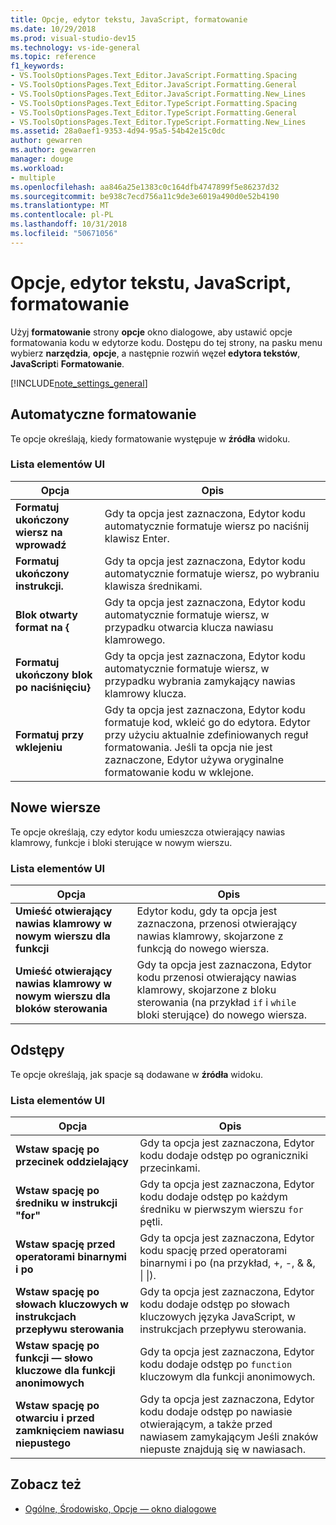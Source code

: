 ```yaml
---
title: Opcje, edytor tekstu, JavaScript, formatowanie
ms.date: 10/29/2018
ms.prod: visual-studio-dev15
ms.technology: vs-ide-general
ms.topic: reference
f1_keywords:
- VS.ToolsOptionsPages.Text_Editor.JavaScript.Formatting.Spacing
- VS.ToolsOptionsPages.Text_Editor.JavaScript.Formatting.General
- VS.ToolsOptionsPages.Text_Editor.JavaScript.Formatting.New_Lines
- VS.ToolsOptionsPages.Text_Editor.TypeScript.Formatting.Spacing
- VS.ToolsOptionsPages.Text_Editor.TypeScript.Formatting.General
- VS.ToolsOptionsPages.Text_Editor.TypeScript.Formatting.New_Lines
ms.assetid: 28a0aef1-9353-4d94-95a5-54b42e15c0dc
author: gewarren
ms.author: gewarren
manager: douge
ms.workload:
- multiple
ms.openlocfilehash: aa846a25e1383c0c164dfb4747899f5e86237d32
ms.sourcegitcommit: be938c7ecd756a11c9de3e6019a490d0e52b4190
ms.translationtype: MT
ms.contentlocale: pl-PL
ms.lasthandoff: 10/31/2018
ms.locfileid: "50671056"
---
```

# <a name="options-text-editor-javascript-formatting"></a>Opcje, edytor tekstu, JavaScript, formatowanie
Użyj **formatowanie** strony **opcje** okno dialogowe, aby ustawić opcje formatowania kodu w edytorze kodu. Dostępu do tej strony, na pasku menu wybierz **narzędzia**, **opcje**, a następnie rozwiń węzeł **edytora tekstów**, **JavaScript**i **Formatowanie**.

[!INCLUDE[note_settings_general](../../data-tools/includes/note_settings_general_md.md)]

## <a name="automatic-formatting"></a>Automatyczne formatowanie
 Te opcje określają, kiedy formatowanie występuje w **źródła** widoku.

### <a name="uielement-list"></a>Lista elementów UI

|Opcja|Opis|
|------------|-----------------|
|**Formatuj ukończony wiersz na wprowadź**|Gdy ta opcja jest zaznaczona, Edytor kodu automatycznie formatuje wiersz po naciśnij klawisz Enter.|
|**Formatuj ukończony instrukcji.**|Gdy ta opcja jest zaznaczona, Edytor kodu automatycznie formatuje wiersz, po wybraniu klawisza średnikami.|
|**Blok otwarty format na {**|Gdy ta opcja jest zaznaczona, Edytor kodu automatycznie formatuje wiersz, w przypadku otwarcia klucza nawiasu klamrowego.|
|**Formatuj ukończony blok po naciśnięciu}**|Gdy ta opcja jest zaznaczona, Edytor kodu automatycznie formatuje wiersz, w przypadku wybrania zamykający nawias klamrowy klucza.|
|**Formatuj przy wklejeniu**|Gdy ta opcja jest zaznaczona, Edytor kodu formatuje kod, wkleić go do edytora. Edytor przy użyciu aktualnie zdefiniowanych reguł formatowania. Jeśli ta opcja nie jest zaznaczone, Edytor używa oryginalne formatowanie kodu w wklejone.|

## <a name="new-lines"></a>Nowe wiersze
 Te opcje określają, czy edytor kodu umieszcza otwierający nawias klamrowy, funkcje i bloki sterujące w nowym wierszu.

### <a name="uielement-list"></a>Lista elementów UI

|Opcja|Opis|
|------------|-----------------|
|**Umieść otwierający nawias klamrowy w nowym wierszu dla funkcji**|Edytor kodu, gdy ta opcja jest zaznaczona, przenosi otwierający nawias klamrowy, skojarzone z funkcją do nowego wiersza.|
|**Umieść otwierający nawias klamrowy w nowym wierszu dla bloków sterowania**|Gdy ta opcja jest zaznaczona, Edytor kodu przenosi otwierający nawias klamrowy, skojarzone z bloku sterowania (na przykład `if` i `while` bloki sterujące) do nowego wiersza.|

## <a name="spacing"></a>Odstępy
 Te opcje określają, jak spacje są dodawane w **źródła** widoku.

### <a name="uielement-list"></a>Lista elementów UI

|Opcja|Opis|
|------------|-----------------|
|**Wstaw spację po przecinek oddzielający**|Gdy ta opcja jest zaznaczona, Edytor kodu dodaje odstęp po ograniczniki przecinkami.|
|**Wstaw spację po średniku w instrukcji "for"**|Gdy ta opcja jest zaznaczona, Edytor kodu dodaje odstęp po każdym średniku w pierwszym wierszu `for` pętli.|
|**Wstaw spację przed operatorami binarnymi i po**|Gdy ta opcja jest zaznaczona, Edytor kodu spację przed operatorami binarnymi i po (na przykład, +, -, & &, &#124; &#124;).|
|**Wstaw spację po słowach kluczowych w instrukcjach przepływu sterowania**|Gdy ta opcja jest zaznaczona, Edytor kodu dodaje odstęp po słowach kluczowych języka JavaScript, w instrukcjach przepływu sterowania.|
|**Wstaw spację po funkcji — słowo kluczowe dla funkcji anonimowych**|Gdy ta opcja jest zaznaczona, Edytor kodu dodaje odstęp po `function` kluczowym dla funkcji anonimowych.|
|**Wstaw spację po otwarciu i przed zamknięciem nawiasu niepustego**|Gdy ta opcja jest zaznaczona, Edytor kodu dodaje odstęp po nawiasie otwierającym, a także przed nawiasem zamykającym Jeśli znaków niepuste znajdują się w nawiasach.|

## <a name="see-also"></a>Zobacz też

- [Ogólne, Środowisko, Opcje — okno dialogowe](../../ide/reference/general-environment-options-dialog-box.md)